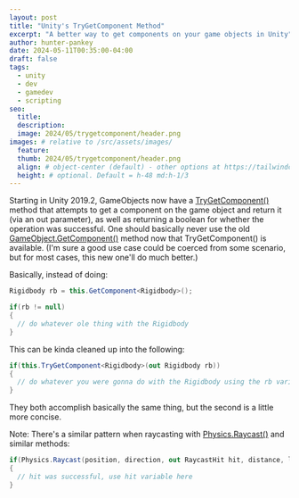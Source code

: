 ```yaml
---
layout: post
title: "Unity's TryGetComponent Method"
excerpt: "A better way to get components on your game objects in Unity"
author: hunter-pankey
date: 2024-05-11T00:35:00-04:00
draft: false
tags: 
  - unity
  - dev
  - gamedev
  - scripting
seo:
  title:
  description:
  image: 2024/05/trygetcomponent/header.png
images: # relative to /src/assets/images/
  feature:
  thumb: 2024/05/trygetcomponent/header.png
  align: # object-center (default) - other options at https://tailwindcss.com/docs/object-position
  height: # optional. Default = h-48 md:h-1/3
---
```

Starting in Unity 2019.2, GameObjects now have a [TryGetComponent()][trygetcomponent] method that attempts to get a component on the game object and return it (via an out parameter), as well as returning a boolean for whether the operation was successful. One should basically never use the old [GameObject.GetComponent()][getcomponent] method now that TryGetComponent() is available. (I'm sure a good use case could be coerced from some scenario, but for most cases, this new one'll do much better.)

Basically, instead of doing:


```csharp
Rigidbody rb = this.GetComponent<Rigidbody>();

if(rb != null)
{
  // do whatever ole thing with the Rigidbody
}
```

This can be kinda cleaned up into the following:


```csharp
if(this.TryGetComponent<Rigidbody>(out Rigidbody rb))
{
  // do whatever you were gonna do with the Rigidbody using the rb variable
}
```

They both accomplish basically the same thing, but the second is a little more concise.

Note: There's a similar pattern when raycasting with [Physics.Raycast()][physics-raycast] and similar methods:

```csharp
if(Physics.Raycast(position, direction, out RaycastHit hit, distance, layerMask))
{
  // hit was successful, use hit variable here
}
```

[trygetcomponent]: https://docs.unity3d.com/ScriptReference/Component.TryGetComponent.html
[getcomponent]: https://docs.unity3d.com/ScriptReference/Component.GetComponent.html
[physics-raycast]: https://docs.unity3d.com/2019.2/Documentation/ScriptReference/Physics.Raycast.html